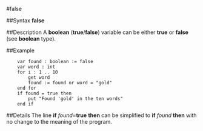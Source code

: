 
#false

##Syntax
**false**



##Description
A **boolean** (**true**/**false**) variable can be either **true** or **false** (see **boolean** type).



##Example



        var found : boolean := false
        var word : int
        for i : 1 .. 10
            get word
            found := found or word = "gold"
        end for
        if found = true then
            put "Found 'gold' in the ten words"
        end if
##Details
The line **if** _found_=**true** **then** can be simplified to **if** _found_ **then** with no change to the meaning of the program.


